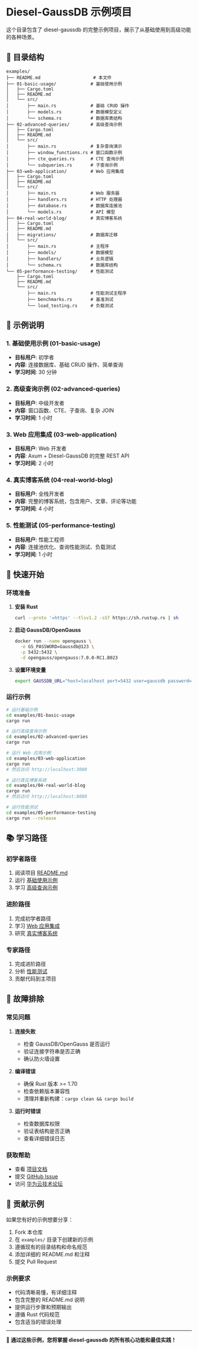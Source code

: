 # Diesel-GaussDB 示例项目

这个目录包含了 diesel-gaussdb 的完整示例项目，展示了从基础使用到高级功能的各种场景。

## 📁 目录结构

```
examples/
├── README.md                    # 本文件
├── 01-basic-usage/             # 基础使用示例
│   ├── Cargo.toml
│   ├── README.md
│   └── src/
│       ├── main.rs             # 基础 CRUD 操作
│       ├── models.rs           # 数据模型定义
│       └── schema.rs           # 数据库表结构
├── 02-advanced-queries/        # 高级查询示例
│   ├── Cargo.toml
│   ├── README.md
│   └── src/
│       ├── main.rs             # 复杂查询演示
│       ├── window_functions.rs # 窗口函数示例
│       ├── cte_queries.rs      # CTE 查询示例
│       └── subqueries.rs       # 子查询示例
├── 03-web-application/         # Web 应用集成
│   ├── Cargo.toml
│   ├── README.md
│   └── src/
│       ├── main.rs             # Web 服务器
│       ├── handlers.rs         # HTTP 处理器
│       ├── database.rs         # 数据库连接池
│       └── models.rs           # API 模型
├── 04-real-world-blog/         # 真实博客系统
│   ├── Cargo.toml
│   ├── README.md
│   ├── migrations/             # 数据库迁移
│   └── src/
│       ├── main.rs             # 主程序
│       ├── models/             # 数据模型
│       ├── handlers/           # 业务逻辑
│       └── schema.rs           # 数据库结构
└── 05-performance-testing/     # 性能测试
    ├── Cargo.toml
    ├── README.md
    └── src/
        ├── main.rs             # 性能测试主程序
        ├── benchmarks.rs       # 基准测试
        └── load_testing.rs     # 负载测试
```

## 🎯 示例说明

### 1. 基础使用示例 (01-basic-usage)
- **目标用户**: 初学者
- **内容**: 连接数据库、基础 CRUD 操作、简单查询
- **学习时间**: 30 分钟

### 2. 高级查询示例 (02-advanced-queries)
- **目标用户**: 中级开发者
- **内容**: 窗口函数、CTE、子查询、复杂 JOIN
- **学习时间**: 1 小时

### 3. Web 应用集成 (03-web-application)
- **目标用户**: Web 开发者
- **内容**: Axum + Diesel-GaussDB 的完整 REST API
- **学习时间**: 2 小时

### 4. 真实博客系统 (04-real-world-blog)
- **目标用户**: 全栈开发者
- **内容**: 完整的博客系统，包含用户、文章、评论等功能
- **学习时间**: 4 小时

### 5. 性能测试 (05-performance-testing)
- **目标用户**: 性能工程师
- **内容**: 连接池优化、查询性能测试、负载测试
- **学习时间**: 1 小时

## 🚀 快速开始

### 环境准备

1. **安装 Rust**
   ```bash
   curl --proto '=https' --tlsv1.2 -sSf https://sh.rustup.rs | sh
   ```

2. **启动 GaussDB/OpenGauss**
   ```bash
   docker run --name opengauss \
     -e GS_PASSWORD=Gaussdb@123 \
     -p 5432:5432 \
     -d opengauss/opengauss:7.0.0-RC1.B023
   ```

3. **设置环境变量**
   ```bash
   export GAUSSDB_URL="host=localhost port=5432 user=gaussdb password=Gaussdb@123 dbname=postgres"
   ```

### 运行示例

```bash
# 运行基础示例
cd examples/01-basic-usage
cargo run

# 运行高级查询示例
cd examples/02-advanced-queries
cargo run

# 运行 Web 应用示例
cd examples/03-web-application
cargo run
# 然后访问 http://localhost:3000

# 运行真实博客系统
cd examples/04-real-world-blog
cargo run
# 然后访问 http://localhost:8080

# 运行性能测试
cd examples/05-performance-testing
cargo run --release
```

## 📚 学习路径

### 初学者路径
1. 阅读项目 [README.md](../README.md)
2. 运行 [基础使用示例](01-basic-usage/)
3. 学习 [高级查询示例](02-advanced-queries/)

### 进阶路径
1. 完成初学者路径
2. 学习 [Web 应用集成](03-web-application/)
3. 研究 [真实博客系统](04-real-world-blog/)

### 专家路径
1. 完成进阶路径
2. 分析 [性能测试](05-performance-testing/)
3. 贡献代码到主项目

## 🔧 故障排除

### 常见问题

1. **连接失败**
   - 检查 GaussDB/OpenGauss 是否运行
   - 验证连接字符串是否正确
   - 确认防火墙设置

2. **编译错误**
   - 确保 Rust 版本 >= 1.70
   - 检查依赖版本兼容性
   - 清理并重新构建：`cargo clean && cargo build`

3. **运行时错误**
   - 检查数据库权限
   - 验证表结构是否正确
   - 查看详细错误日志

### 获取帮助

- 查看 [项目文档](../README.md)
- 提交 [GitHub Issue](https://github.com/HuaweiCloudDeveloper/gaussdb-diesel/issues)
- 访问 [华为云技术论坛](https://bbs.huaweicloud.com/forum/forum-1131-1.html)

## 🤝 贡献示例

如果您有好的示例想要分享：

1. Fork 本仓库
2. 在 `examples/` 目录下创建新的示例
3. 遵循现有的目录结构和命名规范
4. 添加详细的 README.md 和注释
5. 提交 Pull Request

### 示例要求

- 代码清晰易懂，有详细注释
- 包含完整的 README.md 说明
- 提供运行步骤和预期输出
- 遵循 Rust 代码规范
- 包含适当的错误处理

---

**🎯 通过这些示例，您将掌握 diesel-gaussdb 的所有核心功能和最佳实践！**
